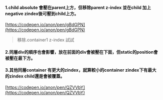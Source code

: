 #### 1.child absolute 會壓在parent上方，但移除parent z-index 並在child 加上negative zindex後可壓到child上方。

[https://codepen.io/anon/pen/gBdGPN](https://codepen.io/anon/pen/gBdGPN)

> 移除.container1 z-index 試試

#### 2.同層div的順序也會影響，放在前面的div會被壓在下面，但static的position會被壓在最下方。

#### 3.其他同層container 有更大的zindex，就算較小的container zindex下有最大的zindex child還是會被覆蓋。

[https://codepen.io/anon/pen/QZVVbY](https://codepen.io/anon/pen/QZVVbY)

